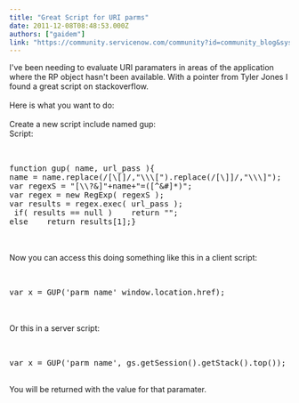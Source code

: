 ```yaml
---
title: "Great Script for URI parms"
date: 2011-12-08T08:48:53.000Z
authors: ["gaidem"]
link: "https://community.servicenow.com/community?id=community_blog&sys_id=db4ea6addbd0dbc01dcaf3231f961962"
---
```

<p>I've been needing to evaluate URI paramaters in areas of the application where the RP object hasn't been available. With a pointer from Tyler Jones I found a great script on stackoverflow.<br /><br />Here is what you want to do:<br /><br />Create a new script include named gup:<br />Script:<br /><pre __default_attr="plain" __jive_macro_name="code" class="jive_text_macro jive_macro_code"><br /><br />function gup( name, url_pass ){<br />name = name.replace(/[\[]/,"\\\[").replace(/[\]]/,"\\\]"); <br />var regexS = "[\\?&amp;]"+name+"=([^&amp;#]*)"; <br />var regex = new RegExp( regexS ); <br />var results = regex.exec( url_pass );<br /> if( results == null )    return ""; <br />else    return results[1];}<br /></pre><br /><br />Now you can access this doing something like this in a client script:<br /><pre __default_attr="plain" __jive_macro_name="code" class="jive_text_macro jive_macro_code"><br /><br />var x = GUP('parm name' window.location.href);<br /></pre><br /><br />Or this in a server script:<br /><pre __default_attr="plain" __jive_macro_name="code" class="jive_text_macro jive_macro_code"><br /><br />var x = GUP('parm name', gs.getSession().getStack().top());<br /></pre><br />You will be returned with the value for that paramater.</p>